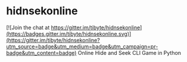 # hidnsekonline

[![Join the chat at https://gitter.im/tibyte/hidnsekonline](https://badges.gitter.im/tibyte/hidnsekonline.svg)](https://gitter.im/tibyte/hidnsekonline?utm_source=badge&utm_medium=badge&utm_campaign=pr-badge&utm_content=badge)
Online Hide and Seek CLI Game in Python
